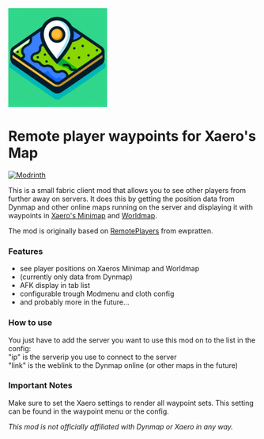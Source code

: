 <img src="src/main/resources/assets/remote_player_waypoints_for_xaero/icon.png" alt="icon" style="float: none; margin-right: 10px;" width="200" height="auto" />

# Remote player waypoints for Xaero's Map

<a href="https://modrinth.com/mod/remote-player-waypoints-for-xaeros-map"><img src="https://img.shields.io/modrinth/dt/remote-player-waypoints-for-xaeros-map?logo=modrinth&label=&suffix=%20&style=flat&color=242629&labelColor=5ca424&logoColor=1c1c1c" alt="Modrinth"></a>

This is a small fabric client mod that allows you to see other players from further away on servers.
It does this by getting the position data from Dynmap and other online maps running on the server and displaying it with waypoints in [Xaero's Minimap](https://modrinth.com/mod/xaeros-minimap) and [Worldmap](https://modrinth.com/mod/xaeros-world-map).

The mod is originally based on [RemotePlayers](https://github.com/ewpratten/remoteplayers) from ewpratten.

### Features
- see player positions on Xaeros Minimap and Worldmap
- (currently only data from Dynmap)
- AFK display in tab list
- configurable trough Modmenu and cloth config
- and probably more in the future...

### How to use
You just have to add the server you want to use this mod on to the list in the config:<br>
"ip" is the serverip you use to connect to the server<br>
"link" is the weblink to the Dynmap online (or other maps in the future)

### Important Notes
Make sure to set the Xaero settings to render all waypoint sets. This setting can be found in the waypoint menu or the config.

_This mod is not officially affiliated with Dynmap or Xaero in any way._
